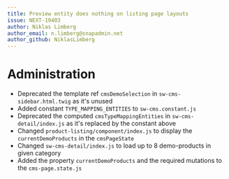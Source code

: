 ```yaml
---
title: Preview entity does nothing on listing page layouts
issue: NEXT-19403
author: Niklas Limberg
author_email: n.limberg@snapadmin.net
author_github: NiklasLimberg
---
```

# Administration
* Deprecated the template ref `cmsDemoSelection` in `sw-cms-sidebar.html.twig` as it's unused
* Added constant `TYPE_MAPPING_ENTITIES` to `sw-cms.constant.js`
* Deprecated the computed `cmsTypeMappingEntities` in `sw-cms-detail/index.js` as it's replaced by the constant above
* Changed `product-listing/component/index.js` to display the `currentDemoProducts` in the `cmsPageState`
* Changed `sw-cms-detail/index.js` to load up to 8 demo-products in given category
* Added the property `currentDemoProducts` and the required mutations to the `cms-page.state.js`
